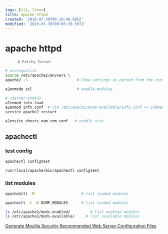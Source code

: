 ```yaml
---
tags: [cli, linux]
title: apache httpd
created: '2019-07-30T06:19:48.985Z'
modified: '2019-07-30T09:05:39.597Z'
---
```


# apache httpd

> `A Patchy Server`

```sh
# prerequesite
source /etc/apache2/envvars \
apache2 -S                      # Show settings as parsed from the config file
```

```sh
a2enmode ssl                    # enable-modules

# /server-status
a2enmod info.load
a2enmod info.conf  # vim /etc/apach2/mods-available/info.conf => comment Require to access outside localhost
service apache2 restart

a2ensite vhosts_nam.com.conf   # enable site
```

## apachectl

### test config
```sh
apachectl configtest          

/usr/local/apache/bin/apachectl configtest
```
### list modules
```sh
apache2ctl -M                     # list loaded modules

apachectl -t -D DUMP_MODULES      # list loaded modules

ls /etc/apache2/mods-enabled/		  # list enabled modules
ls /etc/apache2/mods-available/		# list available modules
```
[Generate Mozilla Security Recommended Web Server Configuration Files](https://mozilla.github.io/server-side-tls/ssl-config-generator/)
